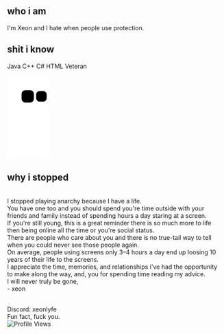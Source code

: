 ## who i am
I'm Xeon and I hate when people use protection.

## shit i know
Java C++ C# HTML Veteran

<p align="center">

![github contribution grid snake animation](https://raw.githubusercontent.com/XeonLyfe/XeonLyfe/output/github-contribution-grid-snake.svg)

## why i stopped
<br />I stopped playing anarchy because I have a life. 
<br />You have one too and you should spend you're time outside with your friends and family instead of spending hours a day staring at a screen. 
<br />If you're still young, this is a great reminder there is so much more to life then being online all the time or you're social status.
<br />There are people who care about you and there is no true-tail way to tell when you could never see those people again.
<br />On average, people using screens only 3–4 hours a day end up loosing 10 years of their life to the screens.
<br />I appreciate the time, memories, and relationships i've had the opportunity to make along the way, and, you for spending time reading my advice.
<br />I will never truly be gone,
<br />- xeon

<br />Discord: xeonlyfe
<br />Fun fact, fuck you.
<br />![Profile Views](https://komarev.com/ghpvc/?username=xeonlyfe)
